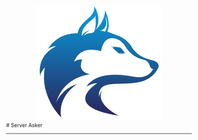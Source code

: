 
<center>
  <img src="https://raw.githubusercontent.com/Server-Asker/server-asker.github.io/main/assets/images/logo_transparent.png" title="" alt="image" data-align="center">
</center>
# Server Asker

---

